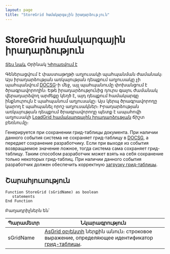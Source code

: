 ```yaml
---
layout: page
title: "StoreGrid համակարգային իրադարձություն"
---
```


# StoreGrid համակարգային իրադարձություն


[Տես նաև](../scriptstproced.md) Օրինակ [Կիրառվում է](../Defs/doc.md)


Գեներացվում է փաստաթղթի աղյուսակի պահպանման ժամանակ։ Այս իրադարձության առկայության դեպքում աղյուսակը չի պահպանվում [DOCSG](../Database/DocsG.html)-ի մեջ, այլ պահպանումը փոխանցում է ծրագրավորողին։ Եթե իրադարձությունից դուրս գալու ժամանակ վերադարձվող արժեքը կեղծ է, այդ դեպքում համակարգը ինքնուրույն է պահպանում աղյուսակը։ Այս կերպ ծրագրավորողը կարող է պահպանել որոշ աղյուսակներ։ Իրադարձության առկայության դեպքում ծրագրավորողը պետք է ապահովի աղյուսակի [LoadGrid համակարգային իրադարձության](LoadGrid.md) ճիշտ բեռնումը։

Генерируется при сохранении грид-таблицы документа. При наличии данного события система не сохраняет грид-таблицу в [DOCSG](../Database/DocsG.html), а передает сохранение разработчику. Если при выходе из события возвращаемое значение ложное, тогда система сама сохраняет грид-таблицу. Таким способом разработчик может взять на себя сохранение только некоторых грид-таблиц. При наличии данного события разработчик должен обеспечить корректную [загрузку грид-таблицы](LoadGrid.md).


## Շարահյուսություն

```as4x
Function StoreGrid (sGridName) as boolean
   statements
End Function
```

Բաղադրիչներն են՝


| Պարամետր | Նկարագրություն |
|--|--|
| sGridName | [AsGrid օբյեկտի](../Functions/AsGrid.md) ներքին անուն։ строковое выражение, определяющее идентификатор [грид-таблицы](../Functions/AsGrid.md). |

